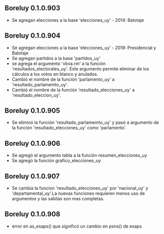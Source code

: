 ## Boreluy 0.1.0.903

* Se agregan elecciones a la base 'elecciones_uy' - 2014: Balotaje

## Boreluy 0.1.0.904

* Se agregan elecciones a la base 'elecciones_uy' - 2019: Presidencial y Balotaje
* Se agregan partidos a la base 'partidos_uy'
* se agrega el argumento 'vbva.rm' a la función 'resultados_electorales_uy'. Este argumento permite eliminar de los cálculos a los votos en blanco y anulados.
* Cambió el nombre de la función 'parlamento_uy' a 'resultado_parlamemto_uy'.
* Cambió el nombre de la función 'resultado_elecciones_uy' a 'resultado_eleccion_uy'.

## Boreluy 0.1.0.905

* Se eliminó la función 'resultado_parlamemto_uy' y pasó a argumento de la función 'resultado_elecciones_uy' como 'parlamento'.

## Boreluy 0.1.0.906

* Se agregó el argumento tabla a la función resumen_elecciones_uy
* Se agregó la función grafico_elecciones_uy


## Boreluy 0.1.0.907

* Se cambia la funcion 'resultado_elecciones_uy' por 'nacional_uy' y 'departamental_uy'.La nuevas funciones requieren menos uso de argumentos y las salidas son mas completas.

## Boreluy 0.1.0.908

* error en as_esaps() que significó un cambio en psns() de esaps
